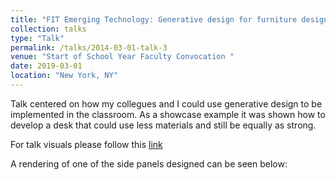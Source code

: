 ```yaml
---
title: "FIT Emerging Technology: Generative design for furniture design"
collection: talks
type: "Talk"
permalink: /talks/2014-03-01-talk-3
venue: "Start of School Year Faculty Convocation "
date: 2019-03-01
location: "New York, NY"
---
```


Talk centered on how my collegues and I could use generative design to be implemented in the classroom. As a showcase example it was shown how to develop a desk that could use less materials and still be equally as strong.

For talk visuals please follow this [link](https://docs.google.com/presentation/d/1s8xDaiFXLAVoI9xcw8U2elth9MXXTtHsD68LxGlK9Wc/edit?usp=sharing)

A rendering of one of the side panels designed can be seen below:
<script src="https://embed.github.com/view/3d/kryogenica/kryogenica.github.io/master/images/simplify_Ml-panel.stl"></script>
